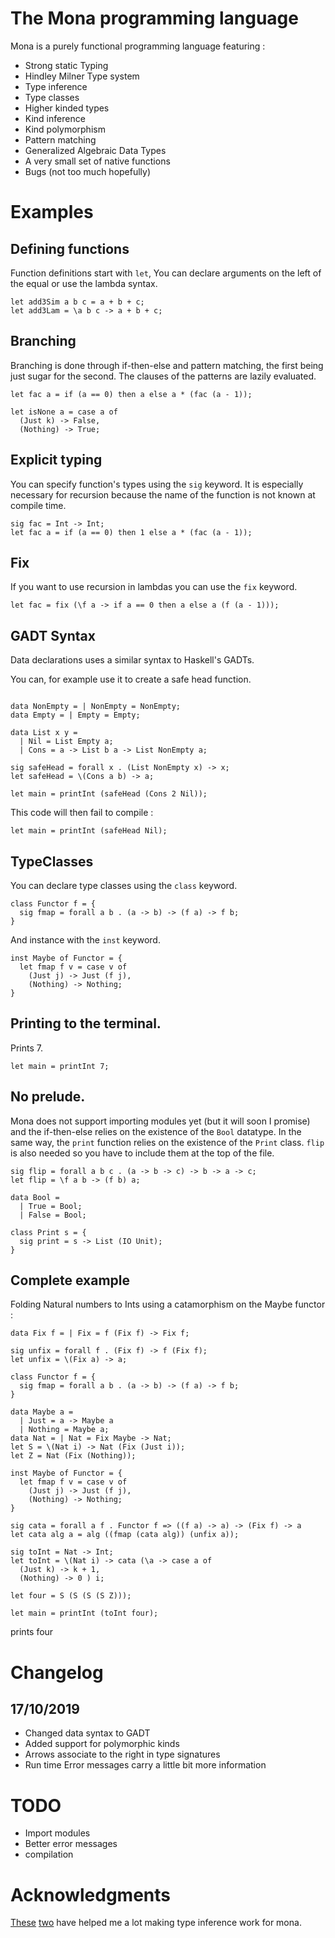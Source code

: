 # The Mona programming language

Mona is a purely functional programming language featuring :

* Strong static Typing
* Hindley Milner Type system
* Type inference
* Type classes
* Higher kinded types
* Kind inference
* Kind polymorphism
* Pattern matching
* Generalized Algebraic Data Types
* A very small set of native functions
* Bugs (not too much hopefully)

# Examples

## Defining functions

Function definitions start with `let`, You can declare arguments on the left of the equal or use the lambda syntax.

```
let add3Sim a b c = a + b + c;
let add3Lam = \a b c -> a + b + c;
```

## Branching

Branching is done through if-then-else and pattern matching, the first being just sugar for the second. The clauses of the patterns are lazily evaluated.

```
let fac a = if (a == 0) then a else a * (fac (a - 1));

let isNone a = case a of
  (Just k) -> False,
  (Nothing) -> True;
```

## Explicit typing

You can specify function's types using the `sig` keyword. It is especially necessary for recursion because the name of the function is not known at compile time.

```
sig fac = Int -> Int;
let fac a = if (a == 0) then 1 else a * (fac (a - 1));
```

## Fix

If you want to use recursion in lambdas you can use the `fix` keyword.

```
let fac = fix (\f a -> if a == 0 then a else a (f (a - 1)));
```

## GADT Syntax

Data declarations uses a similar syntax to Haskell's GADTs.

You can, for example use it to create a safe head function.
```

data NonEmpty = | NonEmpty = NonEmpty;
data Empty = | Empty = Empty;

data List x y =
  | Nil = List Empty a;
  | Cons = a -> List b a -> List NonEmpty a;

sig safeHead = forall x . (List NonEmpty x) -> x;
let safeHead = \(Cons a b) -> a;

let main = printInt (safeHead (Cons 2 Nil));

```

This code will then fail to compile :

```
let main = printInt (safeHead Nil);
```

## TypeClasses

You can declare type classes using the `class` keyword.

```
class Functor f = {
  sig fmap = forall a b . (a -> b) -> (f a) -> f b;
}
```

And instance with the `inst` keyword.

```
inst Maybe of Functor = {
  let fmap f v = case v of
    (Just j) -> Just (f j),
    (Nothing) -> Nothing;
}
```

## Printing to the terminal.

Prints 7.

```
let main = printInt 7;
```

## No prelude.

Mona does not support importing modules yet (but it will soon I promise) and the if-then-else relies on the existence of the `Bool` datatype. In the same way, the `print` function relies on the existence of the `Print` class. `flip` is also needed so you have to include them at the top of the file.

```
sig flip = forall a b c . (a -> b -> c) -> b -> a -> c;
let flip = \f a b -> (f b) a;

data Bool =
  | True = Bool;
  | False = Bool;

class Print s = {
  sig print = s -> List (IO Unit);
}
```

## Complete example

Folding Natural numbers to Ints using a catamorphism on the Maybe functor :

```
data Fix f = | Fix = f (Fix f) -> Fix f;

sig unfix = forall f . (Fix f) -> f (Fix f);
let unfix = \(Fix a) -> a;

class Functor f = {
  sig fmap = forall a b . (a -> b) -> (f a) -> f b;
}

data Maybe a =
  | Just = a -> Maybe a
  | Nothing = Maybe a;
data Nat = | Nat = Fix Maybe -> Nat;
let S = \(Nat i) -> Nat (Fix (Just i));
let Z = Nat (Fix (Nothing));

inst Maybe of Functor = {
  let fmap f v = case v of
    (Just j) -> Just (f j),
    (Nothing) -> Nothing;
}

sig cata = forall a f . Functor f => ((f a) -> a) -> (Fix f) -> a
let cata alg a = alg ((fmap (cata alg)) (unfix a));

sig toInt = Nat -> Int;
let toInt = \(Nat i) -> cata (\a -> case a of
  (Just k) -> k + 1,
  (Nothing) -> 0 ) i;

let four = S (S (S (S Z)));

let main = printInt (toInt four);
```
prints four

# Changelog

## 17/10/2019
 - Changed data syntax to GADT
 - Added support for polymorphic kinds
 - Arrows associate to the right in type signatures
 - Run time Error messages carry a little bit more information

# TODO
 - Import modules
 - Better error messages
 - compilation


# Acknowledgments

[These](https://web.cecs.pdx.edu/~mpj/thih/thih.pdf) [two](http://dev.stephendiehl.com/fun/006_hindley_milner.html) have helped me a lot making type inference work for mona.
